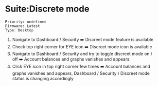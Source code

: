 # Suite:Discrete mode
```
Priority: undefined
Firmware: Latest
Type: Desktop
```
1. Navigate to Dashboard / Security 
➡️ Discreet mode feature is available
2. Check top right corner for EYE icon
➡️ Discreet mode icon is available 
3. Navigate to Dashboard / Security and try to toggle discreet mode on / off
➡️ Account balances and graphs vanishes and appears
4. Click EYE icon in top right corner few times 
➡️ Account balances and graphs vanishes and appears, Dashboard / Security / Discreet mode status is changing accordingly
